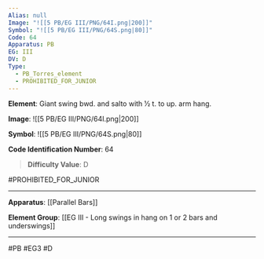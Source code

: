 ```yaml
---
Alias: null
Image: "![[5 PB/EG III/PNG/64I.png|200]]"
Symbol: "![[5 PB/EG III/PNG/64S.png|80]]"
Code: 64
Apparatus: PB
EG: III
DV: D
Type:
  - PB_Torres_element
  - PROHIBITED_FOR_JUNIOR
---
```

**Element**: Giant swing bwd. and salto with 1⁄2 t. to up. arm hang.

**Image**:
![[5 PB/EG III/PNG/64I.png|200]]

**Symbol**:
![[5 PB/EG III/PNG/64S.png|80]]

**Code Identification Number**: 64

>**Difficulty Value**: D

#PROHIBITED_FOR_JUNIOR
___
**Apparatus**: [[Parallel Bars]]

**Element Group**: [[EG III - Long swings in hang on 1 or 2 bars and underswings]]
___
#PB #EG3 #D
